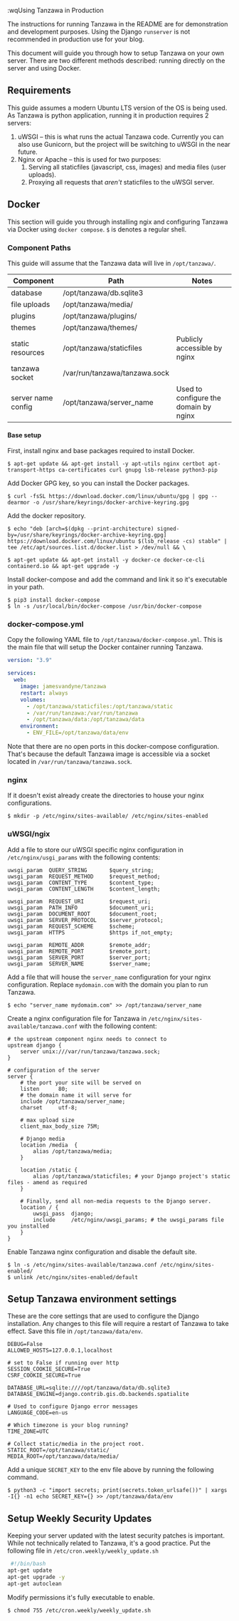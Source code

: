 :wqUsing Tanzawa in Production

The instructions for running Tanzawa in the README are for demonstration and development purposes. Using the Django `runserver` is not recommended in production use for your blog.

This document will guide you through how to setup Tanzawa on your own server. There are two different methods described: running directly on the server and using Docker.

## Requirements

 This  guide assumes a modern Ubuntu LTS version of the OS is being used. As Tanzawa is python application, running it in production requires 2 servers:

1. uWSGI – this is what runs the actual Tanzawa code. Currently you can also use Gunicorn, but the project will be switching to uWSGI in the near future.
2. Nginx or Apache – this is used for two purposes:
   1. Serving all staticfiles (javascript, css, images) and media files (user uploads).
   2. Proxying all requests that _aren't_ staticfiles to the uWSGI server.
   
## Docker

This section will guide you through installing ngix and configuring Tanzawa via Docker using `docker compose`. `$` is denotes a regular shell.

### Component Paths

This guide will assume that the Tanzawa data will live in `/opt/tanzawa/`.

|Component|Path|Notes|
|---|---|---|
|database|/opt/tanzawa/db.sqlite3|
|file uploads|/opt/tanzawa/media/|
|plugins|/opt/tanzawa/plugins/|
|themes|/opt/tanzawa/themes/|
|static resources|/opt/tanzawa/staticfiles|Publicly accessible by nginx|
|tanzawa socket|/var/run/tanzawa/tanzawa.sock||
|server name config|/opt/tanzawa/server_name|Used to configure the domain by nginx|


#### Base setup

First, install nginx and base packages required to install Docker.

```
$ apt-get update && apt-get install -y apt-utils nginx certbot apt-transport-https ca-certificates curl gnupg lsb-release python3-pip
```

Add Docker GPG key, so you can install the Docker packages.

```
$ curl -fsSL https://download.docker.com/linux/ubuntu/gpg | gpg --dearmor -o /usr/share/keyrings/docker-archive-keyring.gpg
```

Add the docker repository.

```
$ echo "deb [arch=$(dpkg --print-architecture) signed-by=/usr/share/keyrings/docker-archive-keyring.gpg] https://download.docker.com/linux/ubuntu $(lsb_release -cs) stable" | tee /etc/apt/sources.list.d/docker.list > /dev/null && \

$ apt-get update && apt-get install -y docker-ce docker-ce-cli containerd.io && apt-get upgrade -y
```

Install docker-compose and add the command and link it so it's executable in your path. 

```
$ pip3 install docker-compose
$ ln -s /usr/local/bin/docker-compose /usr/bin/docker-compose
```

### docker-compose.yml

Copy the following YAML file to `/opt/tanzawa/docker-compose.yml`. This is the main file that will setup the Docker container running Tanzawa.

```yaml
version: "3.9"

services:
  web:
    image: jamesvandyne/tanzawa
    restart: always
    volumes:
      - /opt/tanzawa/staticfiles:/opt/tanzawa/static
      - /var/run/tanzawa:/var/run/tanzawa
      - /opt/tanzawa/data:/opt/tanzawa/data
    environment:
      - ENV_FILE=/opt/tanzawa/data/env
```

Note that there are no open ports in this docker-compose configuration. That's because the default Tanzawa image is accessible via a socket located in `/var/run/tanzawa/tanzawa.sock`.

### nginx

If it doesn't exist already create the directories to house your nginx configurations.

```
$ mkdir -p /etc/nginx/sites-available/ /etc/nginx/sites-enabled
```

### uWSGI/ngix

Add a file to store our uWSGI specific nginx configuration in `/etc/nginx/usgi_params` with the following contents:

```
uwsgi_param  QUERY_STRING       $query_string;
uwsgi_param  REQUEST_METHOD     $request_method;
uwsgi_param  CONTENT_TYPE       $content_type;
uwsgi_param  CONTENT_LENGTH     $content_length;

uwsgi_param  REQUEST_URI        $request_uri;
uwsgi_param  PATH_INFO          $document_uri;
uwsgi_param  DOCUMENT_ROOT      $document_root;
uwsgi_param  SERVER_PROTOCOL    $server_protocol;
uwsgi_param  REQUEST_SCHEME     $scheme;
uwsgi_param  HTTPS              $https if_not_empty;

uwsgi_param  REMOTE_ADDR        $remote_addr;
uwsgi_param  REMOTE_PORT        $remote_port;
uwsgi_param  SERVER_PORT        $server_port;
uwsgi_param  SERVER_NAME        $server_name;
```


Add a file that will house the `server_name` configuration for your nginx configuration. Replace `mydomain.com` with the domain you plan to run Tanzawa.

```
$ echo "server_name mydomaim.com" >> /opt/tanzawa/server_name
```


Create a nginx configuration file for Tanzawa in `/etc/nginx/sites-available/tanzawa.conf` with the following content:

```
# the upstream component nginx needs to connect to
upstream django {
    server unix:///var/run/tanzawa/tanzawa.sock;
}

# configuration of the server
server {
    # the port your site will be served on
    listen      80;
    # the domain name it will serve for
    include /opt/tanzawa/server_name;
    charset     utf-8;

    # max upload size
    client_max_body_size 75M;

    # Django media
    location /media  {
        alias /opt/tanzawa/media;
    }

    location /static {
        alias /opt/tanzawa/staticfiles; # your Django project's static files - amend as required
    }

    # Finally, send all non-media requests to the Django server.
    location / {
        uwsgi_pass  django;
        include     /etc/nginx/uwsgi_params; # the uwsgi_params file you installed
    }
}
```

Enable Tanzawa nginx configuration and disable the default site.

```
$ ln -s /etc/nginx/sites-available/tanzawa.conf /etc/nginx/sites-enabled/
$ unlink /etc/nginx/sites-enabled/default
```

## Setup Tanzawa environment settings

These are the core settings that are used to configure the Django installation. Any changes to this file will require a restart of Tanzawa to take effect. Save this file in `/opt/tanzawa/data/env`.

```
DEBUG=False
ALLOWED_HOSTS=127.0.0.1,localhost

# set to False if running over http
SESSION_COOKIE_SECURE=True
CSRF_COOKIE_SECURE=True

DATABASE_URL=sqlite:////opt/tanzawa/data/db.sqlite3
DATABASE_ENGINE=django.contrib.gis.db.backends.spatialite

# Used to configure Django error messages
LANGUAGE_CODE=en-us

# Which timezone is your blog running?
TIME_ZONE=UTC

# Collect static/media in the project root.
STATIC_ROOT=/opt/tanzawa/static/
MEDIA_ROOT=/opt/tanzawa/data/media/
```
Add a unique `SECRET_KEY` to the env file above by running the following command.

```
$ python3 -c "import secrets; print(secrets.token_urlsafe())" | xargs -I{} -n1 echo SECRET_KEY={} >> /opt/tanzawa/data/env
```
## Setup Weekly Security Updates

Keeping your server updated with the latest security patches is important. While not technically related to Tanzawa, it's a good practice. Put the following file in `/etc/cron.weekly/weekly_update.sh`

```bash
 #!/bin/bash
apt-get update
apt-get upgrade -y
apt-get autoclean
```

Modify permissions it's fully executable to enable.
```
$ chmod 755 /etc/cron.weekly/weekly_update.sh
```